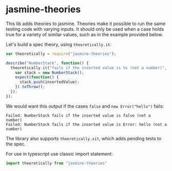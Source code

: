 jasmine-theories
================

This lib adds theories to jasmine.
Theories make it possible to run the same testing code with varying inputs.
It should only be used when a case holds true for a variety of similar values, such as in the example provided below.

Let's build a spec theory, using `theoretically.it`:

```js
var theoretically = require("jasmine-theories");

describe("NumberStack", function() {
  theoretically.it("fails if the inserted value is %s (not a number)", [ null, false, new Error("hello"), "str" ], function(insertedValue) {
    var stack = new NumberStack();
    expect(function() {
      stack.push(insertedValue);
    }).toThrow();
  });
});
```

We would want this output if the cases `false` and `new Error("hello")` fails:

```
Failed: NumberStack fails if the inserted value is false (not a number)
Failed: NumberStack fails if the inserted value is Error: hello (not a number)
```

The library also supports `theoretically.xit`, which adds pending tests to the spec.

For use in typescript use classic import statement:

```ts
import theoretically from "jasmine-theories"
```
